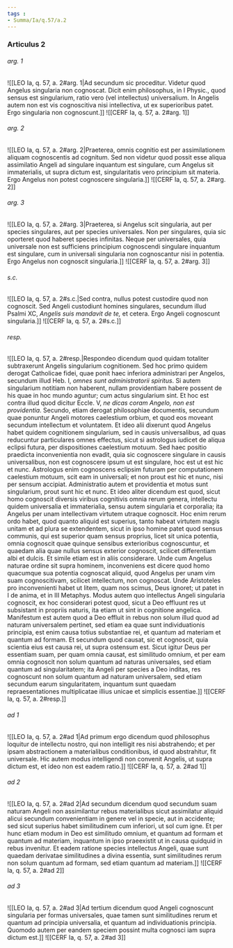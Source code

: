 ```yaml
---
tags : 
- Summa/Ia/q.57/a.2
---
```


### Articulus 2

###### arg. 1
![[LEO Ia, q. 57, a. 2#arg. 1|Ad secundum sic proceditur. Videtur quod Angelus singularia non cognoscat. Dicit enim philosophus, in I Physic., quod sensus est singularium, ratio vero (vel intellectus) universalium. In Angelis autem non est vis cognoscitiva nisi intellectiva, ut ex superioribus patet. Ergo singularia non cognoscunt.]]
![[CERF Ia, q. 57, a. 2#arg. 1]]

###### arg. 2
![[LEO Ia, q. 57, a. 2#arg. 2|Praeterea, omnis cognitio est per assimilationem aliquam cognoscentis ad cognitum. Sed non videtur quod possit esse aliqua assimilatio Angeli ad singulare inquantum est singulare, cum Angelus sit immaterialis, ut supra dictum est, singularitatis vero principium sit materia. Ergo Angelus non potest cognoscere singularia.]]
![[CERF Ia, q. 57, a. 2#arg. 2]]

###### arg. 3
![[LEO Ia, q. 57, a. 2#arg. 3|Praeterea, si Angelus scit singularia, aut per species singulares, aut per species universales. Non per singulares, quia sic oporteret quod haberet species infinitas. Neque per universales, quia universale non est sufficiens principium cognoscendi singulare inquantum est singulare, cum in universali singularia non cognoscantur nisi in potentia. Ergo Angelus non cognoscit singularia.]]
![[CERF Ia, q. 57, a. 2#arg. 3]]

###### s.c.
![[LEO Ia, q. 57, a. 2#s.c.|Sed contra, nullus potest custodire quod non cognoscit. Sed Angeli custodiunt homines singulares, secundum illud Psalmi XC, *Angelis suis mandavit de te,* et cetera. Ergo Angeli cognoscunt singularia.]]
![[CERF Ia, q. 57, a. 2#s.c.]]

###### resp.
![[LEO Ia, q. 57, a. 2#resp.|Respondeo dicendum quod quidam totaliter subtraxerunt Angelis singularium cognitionem. Sed hoc primo quidem derogat Catholicae fidei, quae ponit haec inferiora administrari per Angelos, secundum illud Heb. I, *omnes sunt administratorii spiritus*. Si autem singularium notitiam non haberent, nullam providentiam habere possent de his quae in hoc mundo aguntur; cum actus singularium sint. Et hoc est contra illud quod dicitur Eccle. V, *ne dicas coram Angelo, non est providentia*. Secundo, etiam derogat philosophiae documentis, secundum quae ponuntur Angeli motores caelestium orbium, et quod eos moveant secundum intellectum et voluntatem. Et ideo alii dixerunt quod Angelus habet quidem cognitionem singularium, sed in causis universalibus, ad quas reducuntur particulares omnes effectus, sicut si astrologus iudicet de aliqua eclipsi futura, per dispositiones caelestium motuum. Sed haec positio praedicta inconvenientia non evadit, quia sic cognoscere singulare in causis universalibus, non est cognoscere ipsum ut est singulare, hoc est ut est hic et nunc. Astrologus enim cognoscens eclipsim futuram per computationem caelestium motuum, scit eam in universali; et non prout est hic et nunc, nisi per sensum accipiat. Administratio autem et providentia et motus sunt singularium, prout sunt hic et nunc. Et ideo aliter dicendum est quod, sicut homo cognoscit diversis viribus cognitivis omnia rerum genera, intellectu quidem universalia et immaterialia, sensu autem singularia et corporalia; ita Angelus per unam intellectivam virtutem utraque cognoscit. Hoc enim rerum ordo habet, quod quanto aliquid est superius, tanto habeat virtutem magis unitam et ad plura se extendentem, sicut in ipso homine patet quod sensus communis, qui est superior quam sensus proprius, licet sit unica potentia, omnia cognoscit quae quinque sensibus exterioribus cognoscuntur, et quaedam alia quae nullus sensus exterior cognoscit, scilicet differentiam albi et dulcis. Et simile etiam est in aliis considerare. Unde cum Angelus naturae ordine sit supra hominem, inconveniens est dicere quod homo quacumque sua potentia cognoscat aliquid, quod Angelus per unam vim suam cognoscitivam, scilicet intellectum, non cognoscat. Unde Aristoteles pro inconvenienti habet ut litem, quam nos scimus, Deus ignoret; ut patet in I de anima, et in III Metaphys. Modus autem quo intellectus Angeli singularia cognoscit, ex hoc considerari potest quod, sicut a Deo effluunt res ut subsistant in propriis naturis, ita etiam ut sint in cognitione angelica. Manifestum est autem quod a Deo effluit in rebus non solum illud quod ad naturam universalem pertinet, sed etiam ea quae sunt individuationis principia, est enim causa totius substantiae rei, et quantum ad materiam et quantum ad formam. Et secundum quod causat, sic et cognoscit, quia scientia eius est causa rei, ut supra ostensum est. Sicut igitur Deus per essentiam suam, per quam omnia causat, est similitudo omnium, et per eam omnia cognoscit non solum quantum ad naturas universales, sed etiam quantum ad singularitatem; ita Angeli per species a Deo inditas, res cognoscunt non solum quantum ad naturam universalem, sed etiam secundum earum singularitatem, inquantum sunt quaedam repraesentationes multiplicatae illius unicae et simplicis essentiae.]]
![[CERF Ia, q. 57, a. 2#resp.]]

###### ad 1
![[LEO Ia, q. 57, a. 2#ad 1|Ad primum ergo dicendum quod philosophus loquitur de intellectu nostro, qui non intelligit res nisi abstrahendo; et per ipsam abstractionem a materialibus conditionibus, id quod abstrahitur, fit universale. Hic autem modus intelligendi non convenit Angelis, ut supra dictum est, et ideo non est eadem ratio.]]
![[CERF Ia, q. 57, a. 2#ad 1]]

###### ad 2
![[LEO Ia, q. 57, a. 2#ad 2|Ad secundum dicendum quod secundum suam naturam Angeli non assimilantur rebus materialibus sicut assimilatur aliquid alicui secundum convenientiam in genere vel in specie, aut in accidente; sed sicut superius habet similitudinem cum inferiori, ut sol cum igne. Et per hunc etiam modum in Deo est similitudo omnium, et quantum ad formam et quantum ad materiam, inquantum in ipso praeexistit ut in causa quidquid in rebus invenitur. Et eadem ratione species intellectus Angeli, quae sunt quaedam derivatae similitudines a divina essentia, sunt similitudines rerum non solum quantum ad formam, sed etiam quantum ad materiam.]]
![[CERF Ia, q. 57, a. 2#ad 2]]

###### ad 3
![[LEO Ia, q. 57, a. 2#ad 3|Ad tertium dicendum quod Angeli cognoscunt singularia per formas universales, quae tamen sunt similitudines rerum et quantum ad principia universalia, et quantum ad individuationis principia. Quomodo autem per eandem speciem possint multa cognosci iam supra dictum est.]]
![[CERF Ia, q. 57, a. 2#ad 3]]


